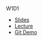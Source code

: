 W1D1
* [Slides](https://docs.google.com/presentation/d/13z1Z7nhuGp2YjmypROtZR4rVkHeR8428KBiYPKE7-Zs/edit?usp=sharing)
* [Lecture](https://youtu.be/datY6vQOz7k)
* [Git Demo](https://youtu.be/MvP4Hjy2zpY)
